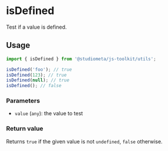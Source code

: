 # isDefined

Test if a value is defined.

## Usage

```js
import { isDefined } from '@studiometa/js-toolkit/utils';

isDefined('foo'); // true
isDefined(123); // true
isDefined(null); // true
isDefined(); // false
```

### Parameters

- `value` (`any`): the value to test

### Return value

Returns `true` if the given value is not `undefined`, `false` otherwise.
